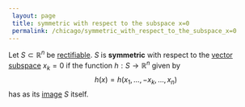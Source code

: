 ```yaml
---
 layout: page
 title: symmetric with respect to the subspace x=0
 permalink: /chicago/symmetric_with_respect_to_the_subspace_x=0
---
```

Let $S \subset\mathbb R^n$ be [rectifiable](https://mathgloss.github.io/MathGloss/chicago/rectifiable). $S$ is **symmetric** with respect to the [vector subspace](https://mathgloss.github.io/MathGloss/chicago/vector_subspace) $x_k=0$ if the function $h:S\to\mathbb R^n$ given by $$h(x) = h(x_1,\dots, -x_k, \dots, x_n)$$ has as its [image](https://mathgloss.github.io/MathGloss/chicago/image) $S$ itself.